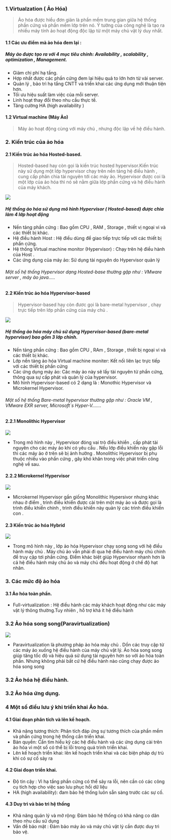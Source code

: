 ﻿### 1.Virtualzation ( Ảo Hóa)> Ảo hóa được hiểu đơn giản là phần mềm trung gian giữa hệ thống phần cứng và phần mềm lớp trên nó. Ý tưởng của công nghệ là tạo ra nhiều máy tính ảo hoạt động độc lập từ một máy chủ vật lý duy nhất.#### 1.1 Các ưu điểm mà ảo hóa đem lại :##### Máy ảo được tạo ra với 4 mục tiêu chính: Availability , scalability , optimization , Management.- Giảm chi phí hạ tầng.- Hợp nhất được các phần cứng đem lại hiệu quả to lớn hơn từ vài server.- Quản lý , bảo trì hạ tầng CNTT và triển khai các ứng dụng mới thuận tiện hơn.- Tối ưu hiệu suất làm việc của mỗi server. - Linh hoạt thay đổi theo nhu cầu thực tế. - Tăng cường HA (high availability )#### 1.2 Virtual machine (Máy Ảo)> Máy ảo hoạt động cùng với máy chủ , nhưng độc lập về hệ điều hành. ### 2. Kiến trúc của ảo hóa#### 2.1 Kiến trúc ảo hóa Hosted-based.> Hosted-based hay còn gọi là kiến trúc hosted hypervisor.Kiến trúc này sử dụng một lớp hypervisor chạy trên nền tảng hệ điều hành , cung cấp phân chia tài nguyên tới các máy ảo. Hypervisor được coi là một lớp của ảo hóa thì nó sẽ nằm giữa lớp phần cứng và hệ điều hành của máy khách.![](../images/1.png)##### Hệ thống ảo hóa sử dụng mô hình Hypervisor ( Hosted-based) được chia làm 4 lớp hoạt động- Nền tảng phần cứng : Bao gồm CPU , RAM , Storage , thiết vị ngoại vi và các thiết bị khác.- Hệ điều hành Host : Hệ điều dùng để giao tiếp trực tiếp với các thiết bị phần cứng.- Hệ thống Virtual machine monitor (Hypervisor) : Chạy trên hệ điều hành của Host .- Các ứng dụng của máy ảo: Sử dụng tài nguyên do Hypervisor quản lý ###### Một số hệ thống Hypervisor dạng Hosted-base thường gặp như : VMware server , máy ảo java.....#### 2.2 Kiến trúc ảo hóa Hypervisor-based> Hypervisor-based hay còn đươc gọi là bare-metal hypervisor , chạy trực tiếp trên lớp phần cứng của máy chủ .![](../images/2.png)##### Hệ thống ảo hóa máy chủ sử dụng Hypervisor-based (bare-metal hypervisor) bao gồm 3 lớp chinh.- Nền tảng phần cứng : Bao gồm CPU , RAm  , Storage , thiết bị ngoại vi và các thiết bị khác.- Lớp nền tảng ảo hóa Virtual machine moniter: Kết nối liên lạc trực tiếp với các thiết bị phần cứng- Các ứng dụng máy ảo: Các máy ảo này sẽ lấy tài nguyên từ phần cứng, thông qua sự cấp phát và quản lý của hypervisor.- Mô hình Hypervisor-based có 2 dạng là : Monothic Hypervisor và Microkernel Hypervisor.###### Một số hệ thống Bare-metal hypervisor thường gặp như : Oracle VM , VMware EXR server, Microsoft`s Hyper-V.......#### 2.2.1 Monolithic Hypervisor ![](../images/3.png)- Trong mô hình này , Hypervisor đóng vai trò điều khiển , cấp phát tài nguyên cho các máy ảo khi có yêu cầu . Nếu lớp điều khiển này gặp lỗithì các máy ảo ở trên sẽ bị ảnh hưởng . Monolithic Hypervisor bị phụ thuộc nhiều vào phần cứng , gây khó khăn trong việc phát triển công nghệ về sau.#### 2.2.2 Microkernel Hypervisor![](../images/4.png)- Microkernel Hypervisor gần giống Monolithic Hypersivor nhưng khác nhau ở điểm , trình điều khiển được cài trên một máy ảo và được gọi là trình điều khiển chính , trình điều khiển này quản lý các trình điều khiển con .#### 2.3 Kiến trúc ảo hóa Hybrid![](../images/5.png)- Trong mô hình này , lớp ảo hóa Hypervisor chạy song song với hệ điều hành máy chủ . Máy chủ ảo vẫn phải đi qua hệ điều hành máy chủ chính để truy cập tơi phần cứng. Điểm khác biệt giúp Hypervisor nhanh hơn là cả hệ điều hành máy chủ ảo và máy chủ đều hoạt động ở chế độ hạt nhân. ### 3. Các mức độ ảo hóa#### 3.1 Ảo hóa toàn phần.- Full-virtualization : Hệ điều hành các máy khách hoạt động như các máy vật lý thông thường.Tuy nhiên , hỗ trợ khá ít hệ điều hành### 3.2 Ảo hóa song song(Paravirtualization) ![](../images/6.png)- Paravirtualization là phương pháp ảo hóa máy chủ . Dồn các truy cập từ các máy ảo xuống hệ điều hành của máy chủ vật lý. Ảo hóa song song giúp tăng tốc độ và hiệu quả sử dụng tài nguyên hơn so với ảo hóa toàn phần. Nhưng không phải bất cứ hệ điều hành nào cũng chạy được ảohóa song song### 3.2 Ảo hóa hệ điều hành.### 3.2 Ảo hóa ứng dụng.### 4 Một số điều lưu ý khi triển khai Ảo hóa.#### 4.1 Giai đoạn phân tích  và lên kế hoạch.- Khả năng tương thích: Phân tích đáp ứng sự tương thích của phần mềm và phần cứng trong hệ thống cần triển khai.- Bản quyền: Cần tìm hiểu kỹ các hệ điều hành và các ứng dụng cài trên ảo hóa vì một số có thể bị lỗi trong quá trình triển khai.- Lên kế hoạch triển khai: lên kế hoạch triển khai và các biện pháp dự trù khi có sự cố sảy ra#### 4.2 Giai đoạn triển khai.- Độ tin cậy : Vì hạ tầng phần cứng có thể sảy ra lỗi, nên cần có các công cụ tích hợp cho việc sao lưu phục hồi dữ liệu- HA (high availability): đam bảo hệ thống luôn sẵn sàng trước các sự cố.#### 4.3 Duy trì và bảo trì hệ thống- Khả năng quản lý và mở rộng: Đảm bảo hệ thống có khả năng co dãn theo nhu cầu sử dụng- Vấn đề bảo mật : Đảm bảo máy ảo và máy chủ vật lý cần được duy trì bảo vệ. 